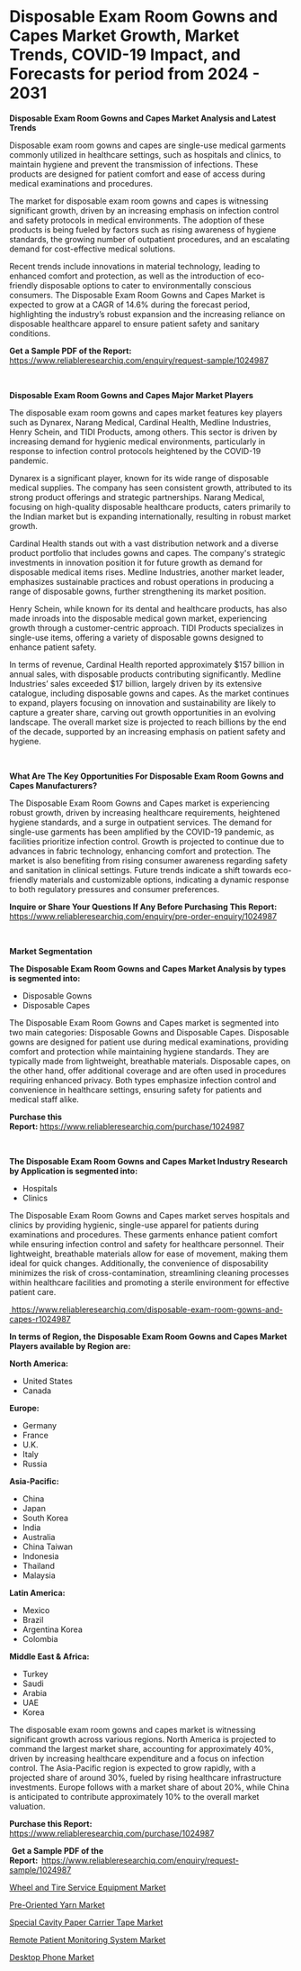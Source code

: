 <p><h1>Disposable Exam Room Gowns and Capes Market Growth, Market Trends, COVID-19 Impact, and Forecasts for period from 2024 - 2031</h1></p><p><strong>Disposable Exam Room Gowns and Capes Market Analysis and Latest Trends</strong></p>
<p><p>Disposable exam room gowns and capes are single-use medical garments commonly utilized in healthcare settings, such as hospitals and clinics, to maintain hygiene and prevent the transmission of infections. These products are designed for patient comfort and ease of access during medical examinations and procedures. </p><p>The market for disposable exam room gowns and capes is witnessing significant growth, driven by an increasing emphasis on infection control and safety protocols in medical environments. The adoption of these products is being fueled by factors such as rising awareness of hygiene standards, the growing number of outpatient procedures, and an escalating demand for cost-effective medical solutions. </p><p>Recent trends include innovations in material technology, leading to enhanced comfort and protection, as well as the introduction of eco-friendly disposable options to cater to environmentally conscious consumers. The Disposable Exam Room Gowns and Capes Market is expected to grow at a CAGR of 14.6% during the forecast period, highlighting the industry’s robust expansion and the increasing reliance on disposable healthcare apparel to ensure patient safety and sanitary conditions.</p></p>
<p><strong>Get a Sample PDF of the Report:&nbsp;</strong> <a href="https://www.reliableresearchiq.com/enquiry/request-sample/1024987">https://www.reliableresearchiq.com/enquiry/request-sample/1024987</a></p>
<p>&nbsp;</p>
<p><strong>Disposable Exam Room Gowns and Capes Major Market Players</strong></p>
<p><p>The disposable exam room gowns and capes market features key players such as Dynarex, Narang Medical, Cardinal Health, Medline Industries, Henry Schein, and TIDI Products, among others. This sector is driven by increasing demand for hygienic medical environments, particularly in response to infection control protocols heightened by the COVID-19 pandemic.</p><p>Dynarex is a significant player, known for its wide range of disposable medical supplies. The company has seen consistent growth, attributed to its strong product offerings and strategic partnerships. Narang Medical, focusing on high-quality disposable healthcare products, caters primarily to the Indian market but is expanding internationally, resulting in robust market growth.</p><p>Cardinal Health stands out with a vast distribution network and a diverse product portfolio that includes gowns and capes. The company's strategic investments in innovation position it for future growth as demand for disposable medical items rises. Medline Industries, another market leader, emphasizes sustainable practices and robust operations in producing a range of disposable gowns, further strengthening its market position.</p><p>Henry Schein, while known for its dental and healthcare products, has also made inroads into the disposable medical gown market, experiencing growth through a customer-centric approach. TIDI Products specializes in single-use items, offering a variety of disposable gowns designed to enhance patient safety.</p><p>In terms of revenue, Cardinal Health reported approximately $157 billion in annual sales, with disposable products contributing significantly. Medline Industries’ sales exceeded $17 billion, largely driven by its extensive catalogue, including disposable gowns and capes. As the market continues to expand, players focusing on innovation and sustainability are likely to capture a greater share, carving out growth opportunities in an evolving landscape. The overall market size is projected to reach billions by the end of the decade, supported by an increasing emphasis on patient safety and hygiene.</p></p>
<p>&nbsp;</p>
<p><strong>What Are The Key Opportunities For Disposable Exam Room Gowns and Capes Manufacturers?</strong></p>
<p><p>The Disposable Exam Room Gowns and Capes market is experiencing robust growth, driven by increasing healthcare requirements, heightened hygiene standards, and a surge in outpatient services. The demand for single-use garments has been amplified by the COVID-19 pandemic, as facilities prioritize infection control. Growth is projected to continue due to advances in fabric technology, enhancing comfort and protection. The market is also benefiting from rising consumer awareness regarding safety and sanitation in clinical settings. Future trends indicate a shift towards eco-friendly materials and customizable options, indicating a dynamic response to both regulatory pressures and consumer preferences.</p></p>
<p><strong>Inquire or Share Your Questions If Any Before Purchasing This Report:</strong> <a href="https://www.reliableresearchiq.com/enquiry/pre-order-enquiry/1024987">https://www.reliableresearchiq.com/enquiry/pre-order-enquiry/1024987</a></p>
<p>&nbsp;</p>
<p><strong>Market Segmentation</strong></p>
<p><strong>The Disposable Exam Room Gowns and Capes Market Analysis by types is segmented into:</strong></p>
<p><ul><li>Disposable Gowns</li><li>Disposable Capes</li></ul></p>
<p><p>The Disposable Exam Room Gowns and Capes market is segmented into two main categories: Disposable Gowns and Disposable Capes. Disposable gowns are designed for patient use during medical examinations, providing comfort and protection while maintaining hygiene standards. They are typically made from lightweight, breathable materials. Disposable capes, on the other hand, offer additional coverage and are often used in procedures requiring enhanced privacy. Both types emphasize infection control and convenience in healthcare settings, ensuring safety for patients and medical staff alike.</p></p>
<p><strong>Purchase this Report:&nbsp;</strong><a href="https://www.reliableresearchiq.com/purchase/1024987">https://www.reliableresearchiq.com/purchase/1024987</a></p>
<p>&nbsp;</p>
<p><strong>The Disposable Exam Room Gowns and Capes Market Industry Research by Application is segmented into:</strong></p>
<p><ul><li>Hospitals</li><li>Clinics</li></ul></p>
<p><p>The Disposable Exam Room Gowns and Capes market serves hospitals and clinics by providing hygienic, single-use apparel for patients during examinations and procedures. These garments enhance patient comfort while ensuring infection control and safety for healthcare personnel. Their lightweight, breathable materials allow for ease of movement, making them ideal for quick changes. Additionally, the convenience of disposability minimizes the risk of cross-contamination, streamlining cleaning processes within healthcare facilities and promoting a sterile environment for effective patient care.</p></p>
<p><a href="https://www.reliableresearchiq.com/disposable-exam-room-gowns-and-capes-r1024987">&nbsp;https://www.reliableresearchiq.com/disposable-exam-room-gowns-and-capes-r1024987</a></p>
<p><strong>In terms of Region, the Disposable Exam Room Gowns and Capes Market Players available by Region are:</strong></p>
<p>
    <p> <strong> North America: </strong>
        <ul>
            <li>United States</li>
            <li>Canada</li>
        </ul>
        </p> 
    <p> <strong> Europe: </strong>
        <ul>
            <li>Germany</li>
            <li>France</li>
            <li>U.K.</li>
            <li>Italy</li>
            <li>Russia</li>
        </ul>
        </p> 
    <p> <strong> Asia-Pacific: </strong>
        <ul>
            <li>China</li>
            <li>Japan</li>
            <li>South Korea</li>
            <li>India</li>
            <li>Australia</li>
            <li>China Taiwan</li>
            <li>Indonesia</li>
            <li>Thailand</li>
            <li>Malaysia</li>
        </ul>
        </p> 
    <p> <strong> Latin America: </strong>
        <ul>
            <li>Mexico</li>
            <li>Brazil</li>
            <li>Argentina Korea</li>
            <li>Colombia</li>
        </ul>
        </p> 
    <p> <strong> Middle East & Africa: </strong>
        <ul>
            <li>Turkey</li>
            <li>Saudi</li>
            <li>Arabia</li>
            <li>UAE</li>
            <li>Korea</li>
        </ul>
    </p>
    </p>
<p><p>The disposable exam room gowns and capes market is witnessing significant growth across various regions. North America is projected to command the largest market share, accounting for approximately 40%, driven by increasing healthcare expenditure and a focus on infection control. The Asia-Pacific region is expected to grow rapidly, with a projected share of around 30%, fueled by rising healthcare infrastructure investments. Europe follows with a market share of about 20%, while China is anticipated to contribute approximately 10% to the overall market valuation.</p></p>
<p><strong>Purchase this Report: </strong><a href="https://www.reliableresearchiq.com/purchase/1024987">https://www.reliableresearchiq.com/purchase/1024987</a></p>
<p>&nbsp;<strong>Get a Sample PDF of the Report:&nbsp;&nbsp;</strong><a href="https://www.reliableresearchiq.com/enquiry/request-sample/1024987">https://www.reliableresearchiq.com/enquiry/request-sample/1024987</a></p>
<p><strong></strong></p>
<p><p><a href="https://www.linkedin.com/pulse/global-wheel-tire-service-equipment-market-landscape-future-tkyrf?trackingId=LH23GGCkTL65LuFhJV%2BBbA%3D%3D">Wheel and Tire Service Equipment Market</a></p><p><a href="https://issuu.com/reportprime-2/docs/pre-oriented-yarn-market-size-2030._30f74a293551dd">Pre-Oriented Yarn Market</a></p><p><a href="https://issuu.com/reportprime-2/docs/special-cavity-paper-carrier-tape-m_9f5515a5952b52">Special Cavity Paper Carrier Tape Market</a></p><p><a href="https://www.linkedin.com/pulse/global-remote-patient-monitoring-system-market-size-share-analysis-gulzf?trackingId=ZgWQnFztRjO7kSKDa%2BxjTQ%3D%3D">Remote Patient Monitoring System Market</a></p><p><a href="https://www.linkedin.com/pulse/global-desktop-phone-market-size-share-analysis-product-type-m3gcf?trackingId=8KYE0i%2FUQXOuCENZOF2NDg%3D%3D">Desktop Phone Market</a></p></p>